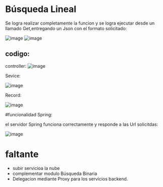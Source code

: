 # Búsqueda Lineal

Se logra realizar completamente la funcion y se logra ejecutar desde un llamado Get,entregando un Json con el formato solicitado:

![image](https://github.com/user-attachments/assets/f68e1d1b-6d40-4db8-b9cc-e8fb5f5bb5a1)
![image](https://github.com/user-attachments/assets/5a2d675f-e37d-4089-93d9-9e7e11859bb8)

## codigo:

controller:
![image](https://github.com/user-attachments/assets/2c211eba-b95a-45e6-9b5c-8dffe6ebc675)

Sevice:

![image](https://github.com/user-attachments/assets/9a2f1795-8ca7-4a2c-a8a6-b25964111595)


Record:

![image](https://github.com/user-attachments/assets/d0b3692e-47ce-4569-978f-8324c54450c2)



#funcionalidad Spring:

el servidor Spring funciona correctamente y responde a las Url solicitdas:

![image](https://github.com/user-attachments/assets/d316a584-d75f-4071-adc8-db4618e82271)

# faltante

* subir servicioa la nube
* complementar modulo Búsqueda Binaria
* Delegacion mediante Proxy para los servicios backend.
